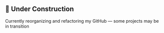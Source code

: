 ## 🚧 Under Construction

Currently reorganizing and refactoring my GitHub — some projects may be in transition
